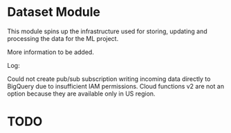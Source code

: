 # Dataset Module
This module spins up the infrastructure used for storing, updating and processing the data for the ML project.

More information to be added.

Log:

Could not create pub/sub subscription writing incoming data directly to BigQuery due to insufficient IAM permissions.
Cloud functions v2 are not an option because they are available only in US region.
# TODO
